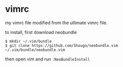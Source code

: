 # vimrc
my vimrc file modified from the utlimate vimrc file.

to install, first download neobundle 

```
$ mkdir ~/.vim/bundle
$ git clone https://github.com/Shougo/neobundle.vim ~/.vim/bundle/neobundle.vim
```

then open vim and run `:NeoBundleInstall`
